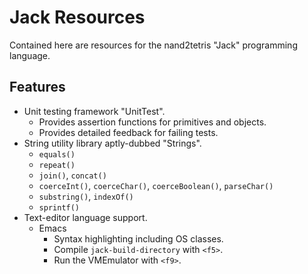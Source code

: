 Jack Resources
==============

Contained here are resources for the nand2tetris "Jack" programming language.

Features
--------

- Unit testing framework "UnitTest".
    - Provides assertion functions for primitives and objects.
    - Provides detailed feedback for failing tests.
- String utility library aptly-dubbed "Strings".
    - `equals()`
    - `repeat()`
    - `join()`, `concat()`
    - `coerceInt()`, `coerceChar()`, `coerceBoolean()`, `parseChar()`
    - `substring()`, `indexOf()`
    - `sprintf()`
- Text-editor language support.
    - Emacs
        - Syntax highlighting including OS classes.
        - Compile `jack-build-directory` with `<f5>`.
        - Run the VMEmulator with `<f9>`.
